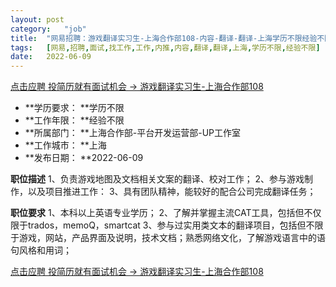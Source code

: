 ```yaml
---
layout:	post
category:	"job"
title:	"网易招聘：游戏翻译实习生-上海合作部108-内容-翻译-翻译-上海学历不限经验不限"
tags:	[网易,招聘,面试,找工作,工作,内推,内容,翻译,翻译,上海,学历不限,经验不限]
date:	2022-06-09
---
```


[点击应聘 投简历就有面试机会 -> 游戏翻译实习生-上海合作部108](http://mobile.bole.netease.com/bole/boleDetail?id=40762&employeeId=346f03c3cda5f04c&key=all)



- **学历要求： **学历不限
- **工作年限： **经验不限
- **所属部门： **上海合作部-平台开发运营部-UP工作室
- **工作城市： **上海
- **发布日期： **2022-06-09



**职位描述**
1、负责游戏地图及文档相关文案的翻译、校对工作；
2、参与游戏制作，以及项目推进工作：
3、具有团队精神，能较好的配合公司完成翻译任务；




**职位要求**
1、本科以上英语专业学历；
2、了解并掌握主流CAT工具，包括但不仅限于trados，memoQ，smartcat
3、参与过实用类文本的翻译项目，包括但不限于游戏，网站，产品界面及说明，技术文档；熟悉网络文化，了解游戏语言中的语句风格和用词；



[点击应聘 投简历就有面试机会 -> 游戏翻译实习生-上海合作部108](http://mobile.bole.netease.com/bole/boleDetail?id=40762&employeeId=346f03c3cda5f04c&key=all)